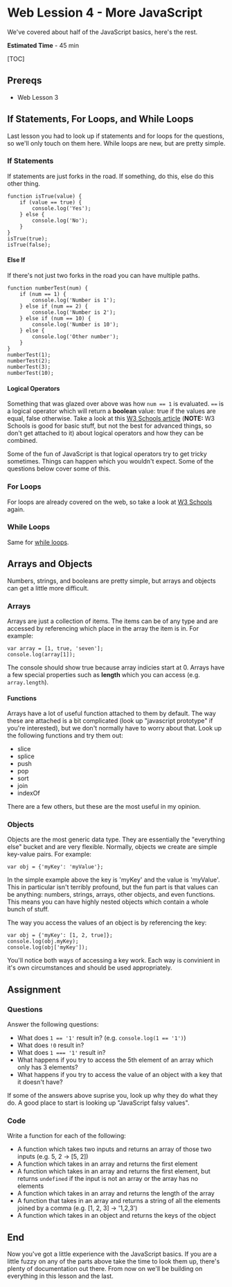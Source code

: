 Web Lession 4 - More JavaScript
=========

We've covered about half of the JavaScript basics, here's the rest.

**Estimated Time** - 45 min

[TOC]

## Prereqs

- Web Lesson 3

## If Statements, For Loops, and While Loops

Last lesson you had to look up if statements and for loops for the questions, so we'll only touch on them here. While loops are new, but are pretty simple.

### If Statements

If statements are just forks in the road. If something, do this, else do this other thing.

```
function isTrue(value) {
    if (value == true) {
	    console.log('Yes');
	} else {
	    console.log('No');
	}
}
isTrue(true);
isTrue(false);
```

#### Else If

If there's not just two forks in the road you can have multiple paths.

```
function numberTest(num) {
    if (num == 1) {
	    console.log('Number is 1');
	} else if (num == 2) {
	    console.log('Number is 2');
	} else if (num == 10) {
	    console.log('Number is 10');
	} else {
	    console.log('Other number');
	}
}
numberTest(1);
numberTest(2);
numberTest(3);
numberTest(10);
```

#### Logical Operators

Something that was glazed over above was how `num == 1` is evaluated. `==` is a logical operator which will return a **boolean** value: true if the values are equal, false otherwise. Take a look at this [W3 Schools article](http://www.w3schools.com/js/js_comparisons.asp) (**NOTE:** W3 Schools is good for basic stuff, but not the best for advanced things, so don't get attached to it) about logical operators and how they can be combined.

Some of the fun of JavaScript is that logical operators try to get tricky sometimes. Things can happen which you wouldn't expect. Some of the questions below cover some of this.

### For Loops

For loops are already covered on the web, so take a look at [W3 Schools](http://www.w3schools.com/js/js_loop_for.asp) again.

### While Loops

Same for [while loops](http://www.w3schools.com/js/js_loop_while.asp).

## Arrays and Objects

Numbers, strings, and booleans are pretty simple, but arrays and objects can get a little more difficult.

### Arrays

Arrays are just a collection of items. The items can be of any type and are accessed by referencing which place in the array the item is in. For example:

```
var array = [1, true, 'seven'];
console.log(array[1]);
```

The console should show true because array indicies start at 0. Arrays have a few special properties such as **length** which you can access (e.g. `array.length`).

#### Functions

Arrays have a lot of useful function attached to them by default. The way these are attached is a bit complicated (look up "javascript prototype" if you're interested), but we don't normally have to worry about that. Look up the following functions and try them out:

- slice
- splice
- push
- pop
- sort
- join
- indexOf

There are a few others, but these are the most useful in my opinion.

### Objects

Objects are the most generic data type. They are essentially the "everything else" bucket and are very flexible. Normally, objects we create are simple key-value pairs. For example:

```
var obj = {'myKey': 'myValue'};
```

In the simple example above the key is 'myKey' and the value is 'myValue'. This in particular isn't terribly profound, but the fun part is that values can be anything: numbers, strings, arrays, other objects, and even functions. This means you can have highly nested objects which contain a whole bunch of stuff.

The way you access the values of an object is by referencing the key:

```
var obj = {'myKey': [1, 2, true]};
console.log(obj.myKey);
console.log(obj['myKey']);
```

You'll notice both ways of accessing a key work. Each way is convinient in it's own circumstances and should be used appropriately.

## Assignment

### Questions

Answer the following questions:

- What does `1 == '1'` result in? (e.g. `console.log(1 == '1')`)
- What does `!0` result in?
- What does `1 === '1'` result in?
- What happens if you try to access the 5th element of an array which only has 3 elements?
- What happens if you try to access the value of an object with a key that it doesn't have?

If some of the answers above suprise you, look up why they do what they do. A good place to start is looking up "JavaScript falsy values".

### Code

Write a function for each of the following:

- A function which takes two inputs and returns an array of those two inputs (e.g. 5, 2 -> [5, 2])
- A function which takes in an array and returns the first element
- A function which takes in an array and returns the first element, but returns `undefined` if the input is not an array or the array has no elements
- A function which takes in an array and returns the length of the array
- A function that takes in an array and returns a string of all the elements joined by a comma (e.g. [1, 2, 3] -> '1,2,3')
- A function which takes in an object and returns the keys of the object

## End

Now you've got a little experience with the JavaScript basics. If you are a little fuzzy on any of the parts above take the time to look them up, there's plenty of documentation out there. From now on we'll be building on everything in this lesson and the last.